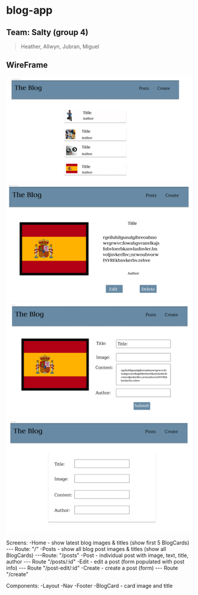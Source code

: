 # blog-app

## Team: Salty (group 4)
>Heather, Allwyn, Jubran, Miguel

## WireFrame
![alt text](readmeImg/Home.png)
![alt text](readmeImg/Detail.png)
![alt text](readmeImg/Edit.png)
![alt text](readmeImg/Form.png)


Screens: 
-Home - show latest blog images & titles (show first 5 BlogCards) --- Route: "/"
-Posts - show all blog post images & titles (show all BlogCards) ---Route: "/posts"
-Post - individual post with image, text, title, author  --- Route "/posts/:id"
-Edit - edit a post (form populated with post info) --- Route "/post-edit/:id"
-Create - create a post (form) --- Route "/create"

Components: 
-Layout
-Nav
-Footer
-BlogCard - card image and title
